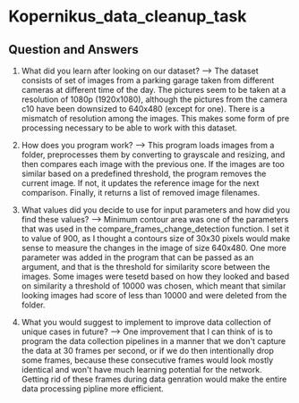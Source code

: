 # Kopernikus_data_cleanup_task

## Question and Answers

1. What did you learn after looking on our dataset?
--> The dataset consists of set of images from a parking garage taken from different cameras at different time of the day. The pictures seem to be taken at a resolution of 1080p (1920x1080), although the pictures from the camera c10 have been downsized to 640x480 (except for one). There is a mismatch of resolution among the images. This makes some form of pre processing necessary to be able to work with this dataset.

2. How does you program work?
--> This program loads images from a folder, preprocesses them by converting to grayscale and resizing, and then compares each image with the previous one. If the images are too similar based on a predefined threshold, the program removes the current image. If not, it updates the reference image for the next comparison. Finally, it returns a list of removed image filenames.

3. What values did you decide to use for input parameters and how did you find these values?
--> Minimum contour area was one of the parameters that was used in the compare_frames_change_detection function. I set it to value of 900, as I thought a contours size of 30x30 pixels would make sense to measure the changes in the image of size 640x480. One more parameter was added in the program that can be passed as an argument, and that is the threshold for similarity score between the images. Some images were tesetd based on how they looked and based on similarity a threshold of 10000 was chosen, which meant that similar looking images had score of less than  10000 and were deleted from the folder.

4. What you would suggest to implement to improve data collection of unique cases in future?
--> One improvement that I can think of is to program the data collection pipelines in a manner that we don't capture the data at 30 frames per second, or if we do then intentionally drop some frames, because these consecutive frames would look mostly identical and won't have much learning potential for the network. Getting rid of these frames during data genration would make the entire data processing pipline more efficient.
